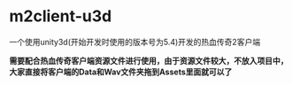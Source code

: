 # m2client-u3d
一个使用unity3d(开始开发时使用的版本号为5.4)开发的热血传奇2客户端

**需要配合热血传奇客户端资源文件进行使用，由于资源文件较大，不放入项目中，大家直接将客户端的Data和Wav文件夹拖到Assets里面就可以了**
